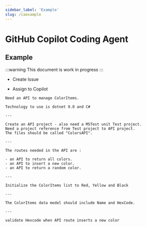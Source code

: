 ```yaml
---
sidebar_label: 'Example'
slug: /caexample
---
```


# GitHub Copilot Coding Agent

## Example

 :::warning
This document is work in progress
:::

- Create Issue 

- Assign to Copilot 

```
Need an API to manage ColorItems.

Technology to use is dotnet 9.0 and C#

---

Create an API project - also need a MSTest unit Test project.
Need a project reference from Test project to API project.
The files should be called "ColorsAPI".  
 
---

The routes needed in the API are :

- an API to return all colors.   
- an API to insert a new color.
- an API to return a random color.

---

Initialize the ColorItems list to Red, Yellow and Black

---

The ColorItems data model should include Name and HexCode.

---

validate Hexcode when API route inserts a new color 

```
